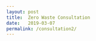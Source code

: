 ```yaml
---
layout: post
title:  Zero Waste Consultation
date:   2019-03-07
permalink: /consultation2/
---
```


